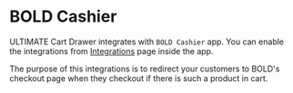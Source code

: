 # BOLD Cashier

ULTIMATE Cart Drawer integrates with `BOLD Cashier` app. You can enable the integrations from [Integrations](https://ucd.sellifyapps.com/integrations) page inside the app.

The purpose of this integrations is to redirect your customers to BOLD's checkout page when they checkout if there is such a product in cart.